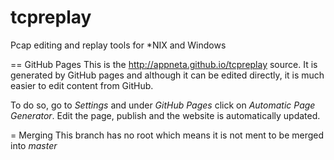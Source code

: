 tcpreplay
=========

Pcap editing and replay tools for *NIX and Windows

== GitHub Pages
This is the http://appneta.github.io/tcpreplay source. It is generated
by GitHub pages and although it can be edited directly, it is much
easier to edit content from GitHub.

To do so, go to *Settings* and under *GitHub Pages* click on
*Automatic Page Generator*. Edit the page, publish and the website
is automatically updated.

= Merging
This branch has no root which means it is not ment to be merged
into *master*
